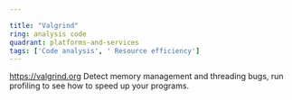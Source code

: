 ```yaml
---

title: "Valgrind"
ring: analysis code
quadrant: platforms-and-services
tags: ['Code analysis', ' Resource efficiency']
---
```

https://valgrind.org
Detect memory management and threading bugs, run profiling to see how to speed up your programs.
